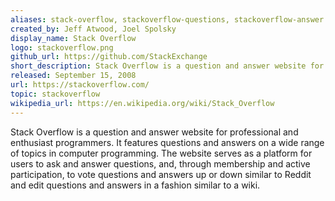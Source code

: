 ```yaml
---
aliases: stack-overflow, stackoverflow-questions, stackoverflow-answer
created_by: Jeff Atwood, Joel Spolsky
display_name: Stack Overflow
logo: stackoverflow.png 
github_url: https://github.com/StackExchange
short_description: Stack Overflow is a question and answer website for professional and enthusiast programmers.
released: September 15, 2008
url: https://stackoverflow.com/
topic: stackoverflow
wikipedia_url: https://en.wikipedia.org/wiki/Stack_Overflow
---
```

Stack Overflow is a question and answer website for professional and enthusiast programmers. It features questions and answers on a wide range of topics in computer programming. The website serves as a platform for users to ask and answer questions, and, through membership and active participation, to vote questions and answers up or down similar to Reddit and edit questions and answers in a fashion similar to a wiki.
